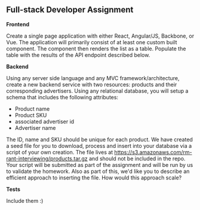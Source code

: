 ## Full-stack Developer Assignment
**Frontend**

Create a single page application with either React, Angular/JS, Backbone, or Vue. The application will primarily consist of at least one custom built component. The component then renders the list as a table. Populate the table with the results of the API endpoint described below.

**Backend**

Using any server side language and any MVC framework/architecture, create a new backend service with two resources: products and their corresponding advertisers.
Using any relational database, you will setup a schema that includes the following attributes:

- Product name
- Product SKU
- associated advertiser id
- Advertiser name

The ID, name and SKU should be unique for each product. We have created a seed file for you to download, process and insert into your database via a script of your own creation. The file lives at https://s3.amazonaws.com/rm-rant-interviewing/products.tar.gz and should not be included in the repo. Your script will be submitted as part of the assignment and will be run by us to validate the homework. Also as part of this, we'd like you to describe an efficient approach to inserting the file. How would this approach scale?

**Tests**

Include them :)
